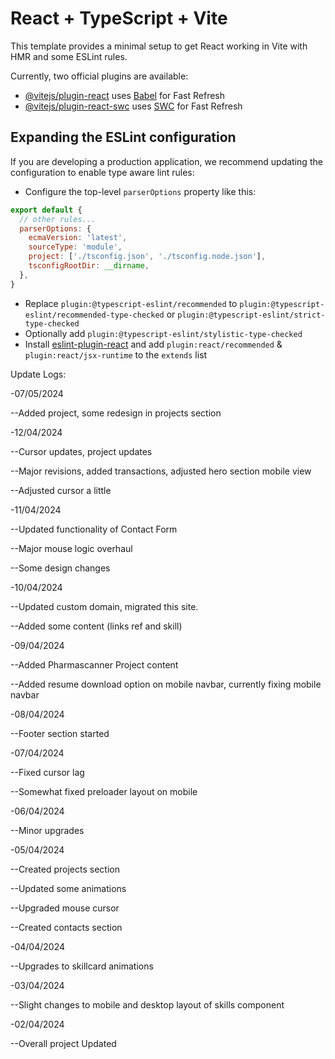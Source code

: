 # React + TypeScript + Vite

This template provides a minimal setup to get React working in Vite with HMR and some ESLint rules.

Currently, two official plugins are available:

- [@vitejs/plugin-react](https://github.com/vitejs/vite-plugin-react/blob/main/packages/plugin-react/README.md) uses [Babel](https://babeljs.io/) for Fast Refresh
- [@vitejs/plugin-react-swc](https://github.com/vitejs/vite-plugin-react-swc) uses [SWC](https://swc.rs/) for Fast Refresh

## Expanding the ESLint configuration

If you are developing a production application, we recommend updating the configuration to enable type aware lint rules:

- Configure the top-level `parserOptions` property like this:

```js
export default {
  // other rules...
  parserOptions: {
    ecmaVersion: 'latest',
    sourceType: 'module',
    project: ['./tsconfig.json', './tsconfig.node.json'],
    tsconfigRootDir: __dirname,
  },
}
```

- Replace `plugin:@typescript-eslint/recommended` to `plugin:@typescript-eslint/recommended-type-checked` or `plugin:@typescript-eslint/strict-type-checked`
- Optionally add `plugin:@typescript-eslint/stylistic-type-checked`
- Install [eslint-plugin-react](https://github.com/jsx-eslint/eslint-plugin-react) and add `plugin:react/recommended` & `plugin:react/jsx-runtime` to the `extends` list

Update Logs:

-07/05/2024

--Added project, some redesign in projects section

-12/04/2024

--Cursor updates, project updates

--Major revisions, added transactions, adjusted hero section mobile view

--Adjusted cursor a little

-11/04/2024

--Updated functionality of Contact Form

--Major mouse logic overhaul

--Some design changes

-10/04/2024

--Updated custom domain, migrated this site.

--Added some content (links ref and skill)

-09/04/2024

--Added Pharmascanner Project content

--Added resume download option on mobile navbar, currently fixing mobile navbar

-08/04/2024

--Footer section started

-07/04/2024

--Fixed cursor lag

--Somewhat fixed preloader layout on mobile

-06/04/2024

--Minor upgrades

-05/04/2024

--Created projects section

--Updated some animations

--Upgraded mouse cursor

--Created contacts section

-04/04/2024

--Upgrades to skillcard animations

-03/04/2024

--Slight changes to mobile and desktop layout of skills component

-02/04/2024

--Overall project Updated

